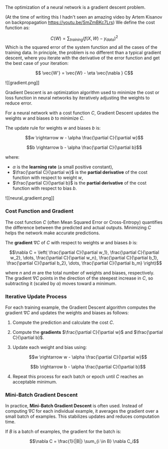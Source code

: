 The optimization of a neural network is a gradient descent problem.

(At the time of writing this I hadn't seen an amazing video by Artem Kisanov on backpropagation https://youtu.be/SmZmBKc7Lrs)
We define the cost function as:

$$C({W}) = \sum_{training} (f(X,W)-y_{data})^2$$
Which is the squared error of the system function and all the cases of the training data. In principle, the problem is no different than a typical gradient descent, where you iterate with the derivative of the error function and get the best case of your iteration:

$$ \vec{W'}  = \vec{W} - \eta  \vec{\nabla } C$$

![[gradient.png]]


Gradient Descent is an optimization algorithm used to minimize the cost or loss function in neural networks by iteratively adjusting the weights to reduce error.

For a neural network with a cost function $C$, Gradient Descent updates the weights $w$ and biases $b$ to minimize $C$.

The update rule for weights $w$ and biases $b$ is:

$$w \rightarrow w - \alpha \frac{\partial C}{\partial w}$$

$$b \rightarrow b - \alpha \frac{\partial C}{\partial b}$$

where:
- $\alpha$ is the **learning rate** (a small positive constant),
- $\frac{\partial C}{\partial w}$ is the **partial derivative** of the cost function with respect to weight $w$,
- $\frac{\partial C}{\partial b}$ is the **partial derivative** of the cost function with respect to bias $b$.

![[neural_gradient.png]]


### Cost Function and Gradient

The cost function $C$ (often Mean Squared Error or Cross-Entropy) quantifies the difference between the predicted and actual outputs. Minimizing $C$ helps the network make accurate predictions.

The **gradient** $\nabla C$ of $C$ with respect to weights $w$ and biases $b$ is:

$$\nabla C = \left( \frac{\partial C}{\partial w_1}, \frac{\partial C}{\partial w_2}, \dots, \frac{\partial C}{\partial w_n}, \frac{\partial C}{\partial b_1}, \frac{\partial C}{\partial b_2}, \dots, \frac{\partial C}{\partial b_m} \right)$$

where $n$ and $m$ are the total number of weights and biases, respectively. The gradient $\nabla C$ points in the direction of the steepest increase in $C$, so subtracting it (scaled by $\alpha$) moves toward a minimum.

### Iterative Update Process

For each training example, the Gradient Descent algorithm computes the gradient $\nabla C$ and updates the weights and biases as follows:

1. Compute the prediction and calculate the cost $C$.
2. Compute the **gradients** $\frac{\partial C}{\partial w}$ and $\frac{\partial C}{\partial b}$.
3. Update each weight and bias using:

   $$w \rightarrow w - \alpha \frac{\partial C}{\partial w}$$
   
   $$b \rightarrow b - \alpha \frac{\partial C}{\partial b}$$

4. Repeat this process for each batch or epoch until $C$ reaches an acceptable minimum.

### Mini-Batch Gradient Descent

In practice, **Mini-Batch Gradient Descent** is often used. Instead of computing $\nabla C$ for each individual example, it averages the gradient over a small batch of examples. This stabilizes updates and reduces computation time.

If $B$ is a batch of examples, the gradient for the batch is:

$$\nabla C = \frac{1}{|B|} \sum_{i \in B} \nabla C_i$$